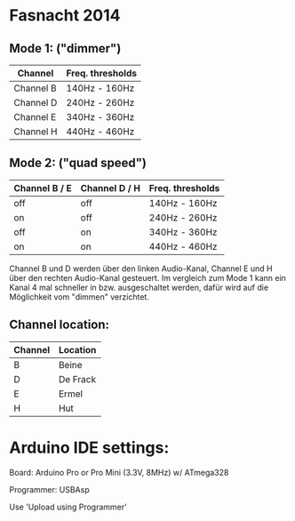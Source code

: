 Fasnacht 2014
=============

Mode 1: ("dimmer")
-------

| Channel | Freq. thresholds |
| -------- | ---------------- |
| Channel B | 140Hz - 160Hz |
| Channel D | 240Hz - 260Hz |
| Channel E | 340Hz - 360Hz |
| Channel H | 440Hz - 460Hz |

Mode 2: ("quad speed")
-------

| Channel B / E | Channel D / H | Freq. thresholds |
| ------------- | ------------- | ---------------- |
|           off |           off |    140Hz - 160Hz |
|            on |           off |    240Hz - 260Hz |
|           off |            on |    340Hz - 360Hz |
|            on |            on |    440Hz - 460Hz |

Channel B und D werden über den linken Audio-Kanal, Channel E und H über den rechten Audio-Kanal gesteuert. Im vergleich zum Mode 1 kann ein Kanal 4 mal schneller in bzw. ausgeschaltet werden, dafür wird auf die Möglichkeit vom "dimmen" verzichtet.

Channel location:
--------------

| Channel | Location |
| ------- | -------- |
|       B | Beine    |
|       D | De Frack |
|       E | Ermel    |
|       H | Hut      |

Arduino IDE settings:
=============

Board: Arduino Pro or Pro Mini (3.3V, 8MHz) w/ ATmega328

Programmer: USBAsp

Use 'Upload using Programmer'

